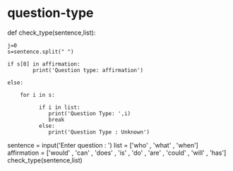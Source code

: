 # question-type

def check_type(sentence,list):
    
    j=0
    s=sentence.split(" ")
    
    if s[0] in affirmation:
            print('Question type: affirmation')

    else:
        
        for i in s:
            
              if i in list:
                 print('Question Type: ',i)
                 break
              else:
                 print('Question Type : Unknown')


sentence = input('Enter question : ')
list = ['who' , 'what' , 'when']
affirmation = ['would' , 'can' , 'does' , 'is' , 'do' , 'are' , 'could' , 'will' , 'has']
check_type(sentence,list)
